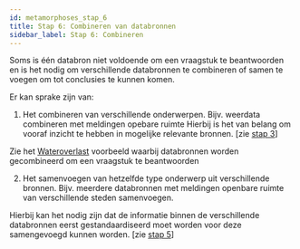 ```yaml
---
id: metamorphoses_stap_6
title: Stap 6: Combineren van databronnen
sidebar_label: Stap 6: Combineren
---
```


Soms is één databron niet voldoende om een vraagstuk te beantwoorden en is het nodig om verschillende databronnen te combineren of samen te voegen om tot conclusies te kunnen komen.

Er kan sprake zijn van:
1. Het combineren van verschillende onderwerpen. Bijv. weerdata combineren met meldingen opebare ruimte
	Hierbij is het van belang om vooraf inzicht te hebben in mogelijke relevante bronnen. [zie [stap 3](stap_3.md)]

Zie het [Wateroverlast](Voorbeelden/wateroverlast.md) voorbeeld waarbij databronnen worden gecombineerd om een vraagstuk te beantwoorden

2. Het samenvoegen van hetzelfde type onderwerp uit verschillende bronnen. Bijv. meerdere databronnen met meldingen openbare ruimte van verschillende steden samenvoegen.

Hierbij kan het nodig zijn dat de informatie binnen de verschillende databronnen eerst gestandaardiseerd moet worden voor deze samengevoegd kunnen worden. [zie [stap 5](stap_5.md)]


